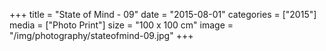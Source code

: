 +++
title = "State of Mind - 09"
date = "2015-08-01"
categories = ["2015"]
media = ["Photo Print"]
size = "100 x 100 cm"
image = "/img/photography/stateofmind-09.jpg"
+++
